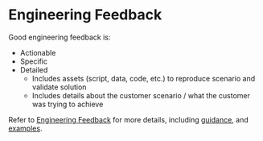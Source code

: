 # Engineering Feedback

Good engineering feedback is:

- Actionable
- Specific
- Detailed
  - Includes assets (script, data, code, etc.) to reproduce scenario and validate solution
  - Includes details about the customer scenario / what the customer was trying to achieve

Refer to [Engineering Feedback](../../engineering-feedback/README.md) for more details, including [guidance](../../engineering-feedback/feedback-guidance.md), and [examples](../../engineering-feedback/feedback-examples.md).

